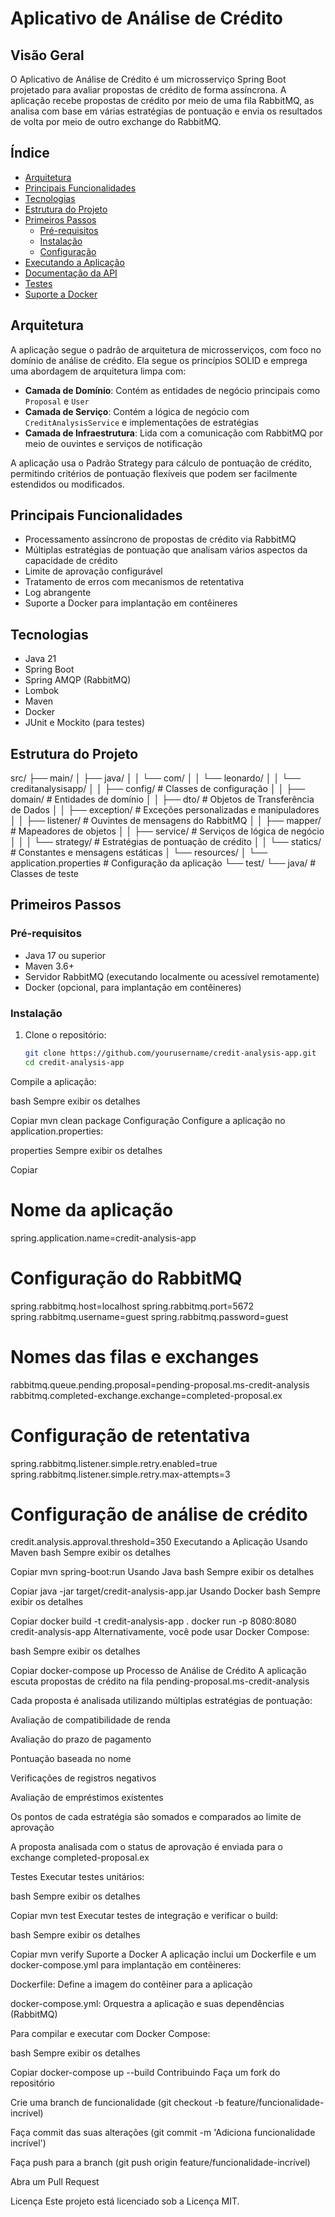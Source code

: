 # Aplicativo de Análise de Crédito

## Visão Geral

O Aplicativo de Análise de Crédito é um microsserviço Spring Boot projetado para avaliar propostas de crédito de forma assíncrona. A aplicação recebe propostas de crédito por meio de uma fila RabbitMQ, as analisa com base em várias estratégias de pontuação e envia os resultados de volta por meio de outro exchange do RabbitMQ.

## Índice

- [Arquitetura](#arquitetura)
- [Principais Funcionalidades](#principais-funcionalidades)
- [Tecnologias](#tecnologias)
- [Estrutura do Projeto](#estrutura-do-projeto)
- [Primeiros Passos](#primeiros-passos)
  - [Pré-requisitos](#pré-requisitos)
  - [Instalação](#instalação)
  - [Configuração](#configuração)
- [Executando a Aplicação](#executando-a-aplicação)
- [Documentação da API](#documentação-da-api)
- [Testes](#testes)
- [Suporte a Docker](#suporte-a-docker)

## Arquitetura

A aplicação segue o padrão de arquitetura de microsserviços, com foco no domínio de análise de crédito. Ela segue os princípios SOLID e emprega uma abordagem de arquitetura limpa com:

- **Camada de Domínio**: Contém as entidades de negócio principais como `Proposal` e `User`
- **Camada de Serviço**: Contém a lógica de negócio com `CreditAnalysisService` e implementações de estratégias
- **Camada de Infraestrutura**: Lida com a comunicação com RabbitMQ por meio de ouvintes e serviços de notificação

A aplicação usa o Padrão Strategy para cálculo de pontuação de crédito, permitindo critérios de pontuação flexíveis que podem ser facilmente estendidos ou modificados.

## Principais Funcionalidades

- Processamento assíncrono de propostas de crédito via RabbitMQ
- Múltiplas estratégias de pontuação que analisam vários aspectos da capacidade de crédito
- Limite de aprovação configurável
- Tratamento de erros com mecanismos de retentativa
- Log abrangente
- Suporte a Docker para implantação em contêineres

## Tecnologias

- Java 21
- Spring Boot
- Spring AMQP (RabbitMQ)
- Lombok
- Maven
- Docker
- JUnit e Mockito (para testes)

## Estrutura do Projeto

src/
├── main/
│ ├── java/
│ │ └── com/
│ │ └── leonardo/
│ │ └── creditanalysisapp/
│ │ ├── config/ # Classes de configuração
│ │ ├── domain/ # Entidades de domínio
│ │ ├── dto/ # Objetos de Transferência de Dados
│ │ ├── exception/ # Exceções personalizadas e manipuladores
│ │ ├── listener/ # Ouvintes de mensagens do RabbitMQ
│ │ ├── mapper/ # Mapeadores de objetos
│ │ ├── service/ # Serviços de lógica de negócio
│ │ │ └── strategy/ # Estratégias de pontuação de crédito
│ │ └── statics/ # Constantes e mensagens estáticas
│ └── resources/
│ └── application.properties # Configuração da aplicação
└── test/
└── java/ # Classes de teste

## Primeiros Passos

### Pré-requisitos

- Java 17 ou superior
- Maven 3.6+
- Servidor RabbitMQ (executando localmente ou acessível remotamente)
- Docker (opcional, para implantação em contêineres)

### Instalação

1. Clone o repositório:
   ```bash
   git clone https://github.com/yourusername/credit-analysis-app.git
   cd credit-analysis-app
Compile a aplicação:

bash
Sempre exibir os detalhes

Copiar
mvn clean package
Configuração
Configure a aplicação no application.properties:

properties
Sempre exibir os detalhes

Copiar
# Nome da aplicação
spring.application.name=credit-analysis-app

# Configuração do RabbitMQ
spring.rabbitmq.host=localhost
spring.rabbitmq.port=5672
spring.rabbitmq.username=guest
spring.rabbitmq.password=guest

# Nomes das filas e exchanges
rabbitmq.queue.pending.proposal=pending-proposal.ms-credit-analysis
rabbitmq.completed-exchange.exchange=completed-proposal.ex

# Configuração de retentativa
spring.rabbitmq.listener.simple.retry.enabled=true
spring.rabbitmq.listener.simple.retry.max-attempts=3

# Configuração de análise de crédito
credit.analysis.approval.threshold=350
Executando a Aplicação
Usando Maven
bash
Sempre exibir os detalhes

Copiar
mvn spring-boot:run
Usando Java
bash
Sempre exibir os detalhes

Copiar
java -jar target/credit-analysis-app.jar
Usando Docker
bash
Sempre exibir os detalhes

Copiar
docker build -t credit-analysis-app .
docker run -p 8080:8080 credit-analysis-app
Alternativamente, você pode usar Docker Compose:

bash
Sempre exibir os detalhes

Copiar
docker-compose up
Processo de Análise de Crédito
A aplicação escuta propostas de crédito na fila pending-proposal.ms-credit-analysis

Cada proposta é analisada utilizando múltiplas estratégias de pontuação:

Avaliação de compatibilidade de renda

Avaliação do prazo de pagamento

Pontuação baseada no nome

Verificações de registros negativos

Avaliação de empréstimos existentes

Os pontos de cada estratégia são somados e comparados ao limite de aprovação

A proposta analisada com o status de aprovação é enviada para o exchange completed-proposal.ex

Testes
Executar testes unitários:

bash
Sempre exibir os detalhes

Copiar
mvn test
Executar testes de integração e verificar o build:

bash
Sempre exibir os detalhes

Copiar
mvn verify
Suporte a Docker
A aplicação inclui um Dockerfile e um docker-compose.yml para implantação em contêineres:

Dockerfile: Define a imagem do contêiner para a aplicação

docker-compose.yml: Orquestra a aplicação e suas dependências (RabbitMQ)

Para compilar e executar com Docker Compose:

bash
Sempre exibir os detalhes

Copiar
docker-compose up --build
Contribuindo
Faça um fork do repositório

Crie uma branch de funcionalidade (git checkout -b feature/funcionalidade-incrível)

Faça commit das suas alterações (git commit -m 'Adiciona funcionalidade incrível')

Faça push para a branch (git push origin feature/funcionalidade-incrível)

Abra um Pull Request

Licença
Este projeto está licenciado sob a Licença MIT.
